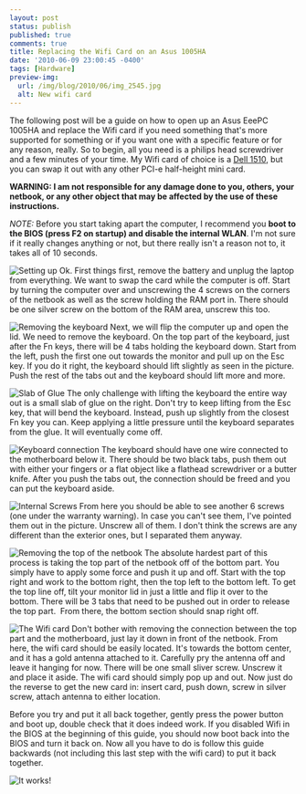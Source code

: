 ```yaml
---
layout: post
status: publish
published: true
comments: true
title: Replacing the Wifi Card on an Asus 1005HA
date: '2010-06-09 23:00:45 -0400'
tags: [Hardware]
preview-img:
  url: /img/blog/2010/06/img_2545.jpg
  alt: New wifi card
---
```


The following post will be a guide on how to open up an Asus EeePC 1005HA and
replace the Wifi card if you need something that's more supported for
something or if you want one with a specific feature or for any reason,
really. So to begin, all you need is a philips head screwdriver and a few
minutes of your time. My Wifi card of choice is a [Dell 1510][1], but you can
swap it out with any other PCI-e half-height mini card.

**WARNING: I am not responsible for any damage done to you, others, your
netbook, or any other object that may be affected by the use of these
instructions.**

*NOTE:* Before you start taking apart the computer, I recommend you **boot to
the BIOS (press F2 on startup) and disable the internal WLAN**. I'm not sure
if it really changes anything or not, but there really isn't a reason not to,
it takes all of 10 seconds.

![Setting up][2]
Ok. First things first, remove the battery and unplug the laptop from
everything. We want to swap the card while the computer is off. Start by
turning the computer over and unscrewing the 4 screws on the corners of the
netbook as well as the screw holding the RAM port in. There should be one
silver screw on the bottom of the RAM area, unscrew this too.

![Removing the keyboard][3]
Next, we will flip the computer up and open the lid. We need to remove the
keyboard. On the top part of the keyboard, just after the Fn keys, there will
be 4 tabs holding the keyboard down. Start from the left, push the first one
out towards the monitor and pull up on the Esc key. If you do it right, the
keyboard should lift slightly as seen in the picture. Push the rest of the
tabs out and the keyboard should lift more and more.

![Slab of Glue][4]
The only challenge with lifting the keyboard the entire way out is a small
slab of glue on the right. Don't try to keep lifting from the Esc key, that
will bend the keyboard. Instead, push up slightly from the closest Fn key you
can. Keep applying a little pressure until the keyboard separates from the
glue. It will eventually come off.

![Keyboard connection][5]
The keyboard should have one wire connected to the motherboard below it. There
should be two black tabs, push them out with either your fingers or a flat
object like a flathead screwdriver or a butter knife. After you push the tabs
out, the connection should be freed and you can put the keyboard aside.

![Internal Screws][6]
From here you should be able to see another 6 screws (one under the warranty
warning). In case you can't see them, I've pointed them out in the picture.
Unscrew all of them. I don't think the screws are any different than the
exterior ones, but I separated them anyway.

![Removing the top of the netbook][7]
The absolute hardest part of this process is taking the top part of the
netbook off of the bottom part. You simply have to apply some force and push
it up and off. Start with the top right and work to the bottom right, then the
top left to the bottom left. To get the top line off, tilt your monitor lid in
just a little and flip it over to the bottom. There will be 3 tabs that need
to be pushed out in order to release the top part.&nbsp; From there, the
bottom section should snap right off.

![The Wifi card][8]
Don't bother with removing the connection between the top part and the
motherboard, just lay it down in front of the netbook. From here, the wifi
card should be easily located. It's towards the bottom center, and it has a
gold antenna attached to it. Carefully pry the antenna off and leave it
hanging for now. There will be one small sliver screw. Unscrew it and place it
aside. The wifi card should simply pop up and out. Now just do the reverse to
get the new card in: insert card, push down, screw in silver screw, attach
antenna to either location.

Before you try and put it all back together, gently press the power button and
boot up, double check that it does indeed work. If you disabled Wifi in the
BIOS at the beginning of this guide, you should now boot back into the BIOS
and turn it back on. Now all you have to do is follow this guide backwards
(not including this last step with the wifi card) to put it back together.

![It works!][9]

[1]: http://accessories.us.dell.com/sna/productdetail.aspx?c=us&l=en&s=dhs&cs=19&sku=430-3130
[2]: /img/blog/2010/06/img_2536.jpg "First 4 screws out + RAM door"
[3]: /img/blog/2010/06/img_2537.jpg "First tab out"
[4]: /img/blog/2010/06/img_2538.jpg "The glue that's holding the keyboard down"
[5]: /img/blog/2010/06/img_2539.jpg "The wire that we need to free"
[6]: /img/blog/2010/06/img_2540-copy.jpg "The next 6 screws"
[7]: /img/blog/2010/06/img_2542.jpg "Start with the top right corner"
[8]: /img/blog/2010/06/img_2544.jpg "This is what the Wifi card looks like"
[9]: /img/blog/2010/06/img_2545.jpg "The final result"
